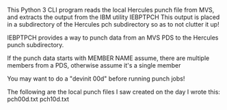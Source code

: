   This Python 3 CLI program reads the local Hercules punch file 
  from MVS, and extracts the output from the IBM utility IEBPTPCH
  This output is placed in a subdirectory of the Hercules pch subdirectory so as to not clutter it up!

  IEBPTPCH provides a way to punch data from an MVS PDS to the Hercules punch subdirectory.

  If the punch data starts with MEMBER NAME assume, there are 
  multiple members from a PDS, otherwise assume it's a single member

  You may want to do a "devinit 00d" before running punch jobs!

  The following are the local punch files I saw created on the day 
  I wrote this:
  pch00d.txt
  pch10d.txt

